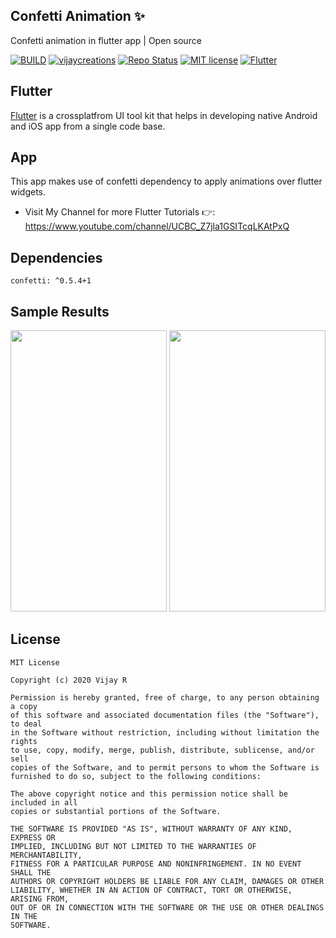 ## Confetti Animation ✨

Confetti animation in flutter app | Open source

[![BUILD](https://img.shields.io/badge/Build-Passing-<COLOR>.svg)](https://github.com/vijayinyoutube/confetti)  [![vijaycreations](https://img.shields.io/website-up-vijaycreations-green-orange/http/cv.lbesson.qc.to.svg)](https://www.youtube.com/channel/UCBC_Z7jla1GSITcqLKAtPxQ) [![Repo Status](https://img.shields.io/badge/RepoStatus-Active-blue.svg)](https://github.com/vijayinyoutube/confetti) [![MIT license](https://img.shields.io/badge/License-MIT-red.svg)](https://github.com/vijayinyoutube/confetti) [![Flutter](https://img.shields.io/badge/Built_using-Flutter-blue.svg)](https://github.com/vijayinyoutube/confetti)


## Flutter
[Flutter](https://flutter.dev/) is a crossplatfrom UI tool kit that helps in developing native Android and iOS app from a single code base.


## App

This app makes use of confetti dependency to apply animations over flutter widgets.

* Visit My Channel for more Flutter Tutorials 👉: https://www.youtube.com/channel/UCBC_Z7jla1GSITcqLKAtPxQ 


## Dependencies

```
confetti: ^0.5.4+1
```

## Sample Results

<img src="https://user-images.githubusercontent.com/58719230/89190315-e9b9ec80-d5be-11ea-86bb-4ccafd611832.png" width="250" height="450"> <img src="https://user-images.githubusercontent.com/58719230/89190356-f9393580-d5be-11ea-8063-5aba7ea12a15.png" width="250" height="450">

## License 
```
MIT License

Copyright (c) 2020 Vijay R

Permission is hereby granted, free of charge, to any person obtaining a copy
of this software and associated documentation files (the "Software"), to deal
in the Software without restriction, including without limitation the rights
to use, copy, modify, merge, publish, distribute, sublicense, and/or sell
copies of the Software, and to permit persons to whom the Software is
furnished to do so, subject to the following conditions:

The above copyright notice and this permission notice shall be included in all
copies or substantial portions of the Software.

THE SOFTWARE IS PROVIDED "AS IS", WITHOUT WARRANTY OF ANY KIND, EXPRESS OR
IMPLIED, INCLUDING BUT NOT LIMITED TO THE WARRANTIES OF MERCHANTABILITY,
FITNESS FOR A PARTICULAR PURPOSE AND NONINFRINGEMENT. IN NO EVENT SHALL THE
AUTHORS OR COPYRIGHT HOLDERS BE LIABLE FOR ANY CLAIM, DAMAGES OR OTHER
LIABILITY, WHETHER IN AN ACTION OF CONTRACT, TORT OR OTHERWISE, ARISING FROM,
OUT OF OR IN CONNECTION WITH THE SOFTWARE OR THE USE OR OTHER DEALINGS IN THE
SOFTWARE.

```
